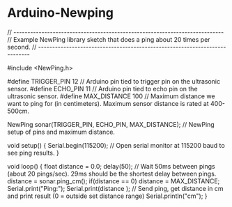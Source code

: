 # Arduino-Newping
// ---------------------------------------------------------------------------
// Example NewPing library sketch that does a ping about 20 times per second.
// ---------------------------------------------------------------------------

#include <NewPing.h>

#define TRIGGER_PIN  12  // Arduino pin tied to trigger pin on the ultrasonic sensor.
#define ECHO_PIN     11  // Arduino pin tied to echo pin on the ultrasonic sensor.
#define MAX_DISTANCE 100 // Maximum distance we want to ping for (in centimeters). Maximum sensor distance is rated at 400-500cm.

NewPing sonar(TRIGGER_PIN, ECHO_PIN, MAX_DISTANCE); // NewPing setup of pins and maximum distance.

void setup() {
  Serial.begin(115200); // Open serial monitor at 115200 baud to see ping results.
}

void loop() {
  float distance = 0.0;
  delay(50);                     // Wait 50ms between pings (about 20 pings/sec). 29ms should be the shortest delay between pings.
  distance = sonar.ping_cm();
  if(distance == 0) distance = MAX_DISTANCE;
  Serial.print("Ping:");
  Serial.print(distance
  ); // Send ping, get distance in cm and print result (0 = outside set distance range)
  Serial.println("cm");
}
